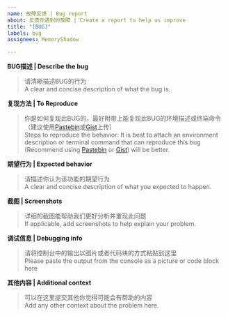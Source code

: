 ```yaml
---
name: 故障反馈 | Bug report
about: 反馈你遇到的故障 | Create a report to help us improve
title: "[BUG]"
labels: bug
assignees: MemoryShadow

---
```


**BUG描述 | Describe the bug**
> 请清晰描述BUG的行为  
> A clear and concise description of what the bug is.

**复现方法 | To Reproduce**
> 你是如何复现此BUG的，最好附带上能复现此BUG的环境描述或终端命令（建议使用[Pastebin](https://paste.ubuntu.com)或[Gist](https://gist.github.com)上传）  
> Steps to reproduce the behavior: It is best to attach an environment description or terminal command that can reproduce this bug (Recommend using [Pastebin](https://paste.ubuntu.com) or [Gist](https://gist.github.com)) will be better.

**期望行为 | Expected behavior**
> 请描述你认为该功能的期望行为  
> A clear and concise description of what you expected to happen.

**截图 | Screenshots**
> 详细的截图能帮助我们更好分析并重现此问题  
> If applicable, add screenshots to help explain your problem.

**调试信息 | Debugging info**
> 请将控制台中的输出以图片或者代码块的方式粘贴到这里  
> Please paste the output from the console as a picture or code block here

**其他内容 | Additional context**
> 可以在这里提交其他你觉得可能会有帮助的内容  
> Add any other context about the problem here.
